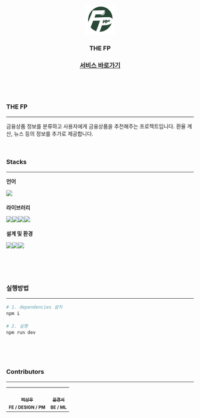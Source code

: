 <div align="center">
    <img src="./src/assets/logo.png" alt="Logo" width="80" height="80">

  <h3 align="center">THE FP</h3>

  <p align="center">
    <h3><a href="https://thefp-bcw8u4ic8-coolfins-projects.vercel.app/">서비스 바로가기</a></h3>
  </p>
</div>

<br/>
<br/>
<br/>

### THE FP

---

금융상품 정보를 분류하고 사용자에게 금융상품을 추천해주는 프로젝트입니다. 환율 계산, 뉴스 등의 정보를 추가로 제공합니다.
<br/>
<br/>
<br/>

### Stacks

---

**언어**

<div style="display:flex; margin-bottom:20px;">
<img src="https://img.shields.io/badge/javascript-F7DF1E?style=for-the-badge&logo=javascript&logoColor=white">
</div>

**라이브러리**

<div style="display:flex; margin-bottom:20px;">

<img src="https://img.shields.io/badge/vue.js-4FC08D?style=for-the-badge&logo=Vue.js&logoColor=white">

<img src="https://img.shields.io/badge/pinia-000?style=for-the-badge&logo=Vue.js&logoColor=white">

<img src="https://img.shields.io/badge/Tailwind CSS-06B6D4?style=for-the-badge&logo=tailwindcss&logoColor=white">

<img src="https://img.shields.io/badge/axios-5A29E4?style=for-the-badge&logo=axios&logoColor=white">

</div>

**설계 및 환경**

<div style="display:flex; margin-bottom:20px;">

<img src="https://img.shields.io/badge/VS CODE-007ACC?style=for-the-badge&logo=html5&logoColor=white">

<img src="https://img.shields.io/badge/github-181717?style=for-the-badge&logo=github&logoColor=white">

<img src="https://img.shields.io/badge/figma-F24E1E?style=for-the-badge&logo=figma&logoColor=white">

</div>

<br/>
<br/>
<br/>

### 실행방법

---

```py
# 1. dependencies 설치
npm i

# 2. 실행
npm run dev
```

<br/>
<br/>
<br/>

### Contributors

---

<table>
  <tr>
    <td align="center">
      <a href="https://github.com/coolfin">
        <img src="https://avatars.githubusercontent.com/u/56531884?v=4" width="110px;" alt=""/><br />
        <sub><b>박상우</b></sub></a><br />
        <sub><b>FE / DESIGN / PM</b></sub></a><br />
	<sub><b></b></sub></a>
    </td>
    <td align="center">
      <a href="https://github.com/yoonkyungseo">
        <img src="https://avatars.githubusercontent.com/u/97039526?v=4" width="110px;" alt=""/><br />
        <sub><b>윤경서</b></sub></a><br />
        <sub><b>BE / ML</b></sub></a><br />
    </td>

  </tr>
</table>

